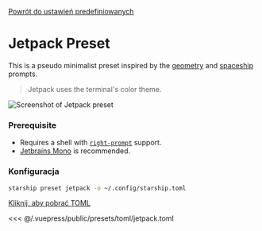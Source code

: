 [Powrót do ustawień predefiniowanych](./README.md#jetpack)

# Jetpack Preset

This is a pseudo minimalist preset inspired by the [geometry](https://github.com/geometry-zsh/geometry) and [spaceship](https://github.com/spaceship-prompt/spaceship-prompt) prompts.

> Jetpack uses the terminal's color theme.

![Screenshot of Jetpack preset](/presets/img/jetpack.png)

### Prerequisite

- Requires a shell with [`right-prompt`](https://starship.rs/advanced-config/#enable-right-prompt) support.
- [Jetbrains Mono](https://www.jetbrains.com/lp/mono/) is recommended.

### Konfiguracja

```sh
starship preset jetpack -o ~/.config/starship.toml
```

[Kliknij, aby pobrać TOML](/presets/toml/jetpack.toml)

<<< @/.vuepress/public/presets/toml/jetpack.toml
